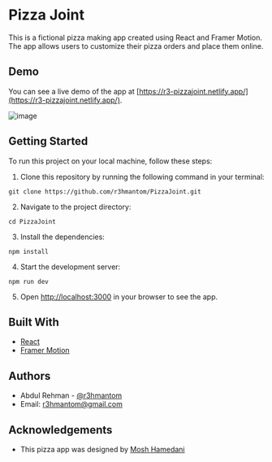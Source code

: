 # Pizza Joint

This is a fictional pizza making app created using React and Framer Motion. The app allows users to customize their pizza orders and place them online.

## Demo

You can see a live demo of the app at [https://r3-pizzajoint.netlify.app/](https://r3-pizzajoint.netlify.app/).

![image](https://user-images.githubusercontent.com/96996019/236997804-162e78e6-8ad2-47bd-9ec6-50b6253518c1.png)

## Getting Started

To run this project on your local machine, follow these steps:

1. Clone this repository by running the following command in your terminal:

```
git clone https://github.com/r3hmantom/PizzaJoint.git
```

2. Navigate to the project directory:

```
cd PizzaJoint
```

3. Install the dependencies:

```
npm install
```

4. Start the development server:

```
npm run dev
```

5. Open [http://localhost:3000](http://localhost:3000) in your browser to see the app.

## Built With

* [React](https://reactjs.org/)
* [Framer Motion](https://www.framer.com/motion/)

## Authors

* Abdul Rehman - [@r3hmantom](https://github.com/r3hmantom)
* Email: r3hmantom@gmail.com

## Acknowledgements

* This pizza app was designed by [Mosh Hamedani](https://codewithmosh.com)
